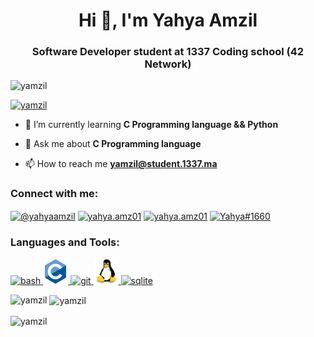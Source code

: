 <h1 align="center">Hi 👋, I'm Yahya Amzil</h1>
<h3 align="center">Software Developer student at 1337 Coding school (42 Network) </h3>

<p align="left"> <img src="https://komarev.com/ghpvc/?username=yamzil&label=Profile%20views&color=0e75b6&style=flat" alt="yamzil" /> </p>

<p align="left"> <a href="https://github.com/ryo-ma/github-profile-trophy"><img src="https://github-profile-trophy.vercel.app/?username=yamzil" alt="yamzil" /></a> </p>

- 🌱 I’m currently learning **C Programming language && Python**

- 💬 Ask me about **C Programming language**

- 📫 How to reach me **yamzil@student.1337.ma**

<h3 align="left">Connect with me:</h3>
<p align="left">
<a href="https://twitter.com/@yahyaamzil" target="blank"><img align="center" src="https://raw.githubusercontent.com/rahuldkjain/github-profile-readme-generator/master/src/images/icons/Social/twitter.svg" alt="@yahyaamzil" height="30" width="40" /></a>
<a href="https://linkedin.com/in/yahya.amz01" target="blank"><img align="center" src="https://raw.githubusercontent.com/rahuldkjain/github-profile-readme-generator/master/src/images/icons/Social/linked-in-alt.svg" alt="yahya.amz01" height="30" width="40" /></a>
<a href="https://fb.com/yahya.amz01" target="blank"><img align="center" src="https://raw.githubusercontent.com/rahuldkjain/github-profile-readme-generator/master/src/images/icons/Social/facebook.svg" alt="yahya.amz01" height="30" width="40" /></a>
<a href="https://discord.gg/Yahya#1660" target="blank"><img align="center" src="https://raw.githubusercontent.com/rahuldkjain/github-profile-readme-generator/master/src/images/icons/Social/discord.svg" alt="Yahya#1660" height="30" width="40" /></a>
</p>

<h3 align="left">Languages and Tools:</h3>
<p align="left"> <a href="https://www.gnu.org/software/bash/" target="_blank" rel="noreferrer"> <img src="https://www.vectorlogo.zone/logos/gnu_bash/gnu_bash-icon.svg" alt="bash" width="40" height="40"/> </a> <a href="https://www.cprogramming.com/" target="_blank" rel="noreferrer"> <img src="https://raw.githubusercontent.com/devicons/devicon/master/icons/c/c-original.svg" alt="c" width="40" height="40"/> </a> <a href="https://git-scm.com/" target="_blank" rel="noreferrer"> <img src="https://www.vectorlogo.zone/logos/git-scm/git-scm-icon.svg" alt="git" width="40" height="40"/> </a> <a href="https://www.linux.org/" target="_blank" rel="noreferrer"> <img src="https://raw.githubusercontent.com/devicons/devicon/master/icons/linux/linux-original.svg" alt="linux" width="40" height="40"/> </a> <a href="https://www.sqlite.org/" target="_blank" rel="noreferrer"> <img src="https://www.vectorlogo.zone/logos/sqlite/sqlite-icon.svg" alt="sqlite" width="40" height="40"/> </a> </p>

<p><img align="left" src="https://github-readme-stats.vercel.app/api/top-langs?username=yamzil&show_icons=true&locale=en&layout=compact" alt="yamzil" /></p>

<p>&nbsp;<img align="center" src="https://github-readme-stats.vercel.app/api?username=yamzil&show_icons=true&locale=en" alt="yamzil" /></p>

<p><img align="center" src="https://github-readme-streak-stats.herokuapp.com/?user=yamzil&" alt="yamzil" /></p>
